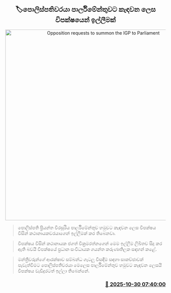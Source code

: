 <p align='center'><b><h2 align='center' title='Opposition requests to summon the IGP to Parliament'>🏷පොලිස්පතිවරයා පාර්ලිමේන්තුවට කැඳවන ලෙස විපක්ෂයෙන් ඉල්ලීමක්</h2></b></p>
<p align='center'><img src='https://helakuru.sgp1.cdn.digitaloceanspaces.com/esana/images/lib/priyantha-kio.jpg' width='600' alt='Opposition requests to summon the IGP to Parliament'></p>

> පොලිස්පති ප්‍රියන්ත වීරසූරිය පාර්ලිමේන්තුව හමුවට කැඳවන ලෙස විපක්ෂය විසින් කථානායකවරයාගෙන් ඉල්ලීමක් කර තිබෙනවා.

> විපක්ෂය විසින් කථානායක ජගත් වික්‍රමරත්නගෙන් මෙම ඉල්ලීම ලිඛිතව සිදු කර ඇති බවයි විපක්ෂයේ ප්‍රධාන සංවිධායක ගයන්ත කරුණාතිලක සඳහන් කළේ.

> මන්ත්‍රීවරුන්ගේ ආරක්ෂාව සම්බන්ධ ගැටලු විසඳීම සඳහා සාකච්ඡාවක් පැවැත්වීමට පොලිස්පතිවරයා මෙලෙස පාර්ලිමේන්තුව හමුවට කැඳවන ලෙසයි විපක්ෂය වැඩිදුරටත් ඉල්ලා තිබෙන්නේ.



<h3 align='right'><a href='https://www.helakuru.lk/esana/p/114924/'>📅 2025-10-30 07:40:00</a></h3>
